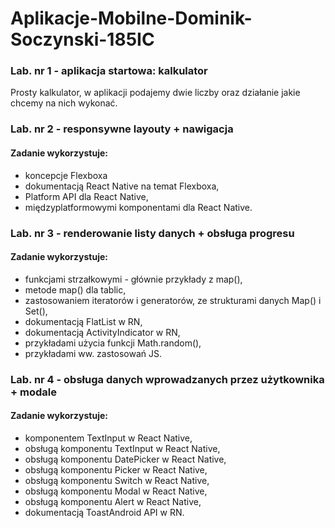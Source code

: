 # Aplikacje-Mobilne-Dominik-Soczynski-185IC
 
### Lab. nr 1 - aplikacja startowa: kalkulator

Prosty kalkulator, w aplikacji podajemy dwie liczby oraz działanie jakie chcemy na nich wykonać.

### Lab. nr 2 - responsywne layouty + nawigacja

#### Zadanie wykorzystuje:
- koncepcje Flexboxa
- dokumentacją React Native na temat Flexboxa,
- Platform API dla React Native,
- międzyplatformowymi komponentami dla React Native.

### Lab. nr 3 - renderowanie listy danych + obsługa progresu

#### Zadanie wykorzystuje:
- funkcjami strzałkowymi - głównie przykłady z map(),
- metode map() dla tablic,
- zastosowaniem iteratorów i generatorów, ze strukturami danych Map() i Set(),
- dokumentacją FlatList w RN,
- dokumentacją ActivityIndicator w RN,
- przykładami użycia funkcji Math.random(),
- przykładami ww. zastosowań JS.

### Lab. nr 4 - obsługa danych wprowadzanych przez użytkownika + modale

#### Zadanie wykorzystuje:
- komponentem TextInput w React Native,
- obsługą komponentu TextInput w React Native,
- obsługą komponentu DatePicker w React Native,
- obsługą komponentu Picker w React Native,
- obsługą komponentu Switch w React Native,
- obsługą komponentu Modal w React Native,
- obsługą komponentu Alert w React Native,
- dokumentacją ToastAndroid API w RN.

